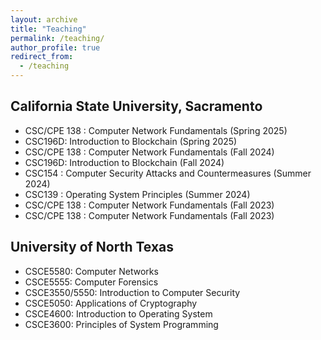 ```yaml
---
layout: archive
title: "Teaching"
permalink: /teaching/
author_profile: true
redirect_from:
  - /teaching
---
```

## California State University, Sacramento
* CSC/CPE 138 : Computer Network Fundamentals (Spring 2025)
* CSC196D: Introduction to Blockchain (Spring 2025)
* CSC/CPE 138 : Computer Network Fundamentals (Fall 2024)
* CSC196D: Introduction to Blockchain (Fall 2024)
* CSC154 : Computer Security Attacks and Countermeasures (Summer 2024)
* CSC139 : Operating System Principles (Summer 2024)
* CSC/CPE 138 : Computer Network Fundamentals (Fall 2023)
* CSC/CPE 138 : Computer Network Fundamentals (Fall 2023)
  
## University of North Texas
* CSCE5580: Computer Networks
* CSCE5555: Computer Forensics
* CSCE3550/5550: Introduction to Computer Security
* CSCE5050: Applications of Cryptography
* CSCE4600: Introduction to Operating System
* CSCE3600: Principles of System Programming 


